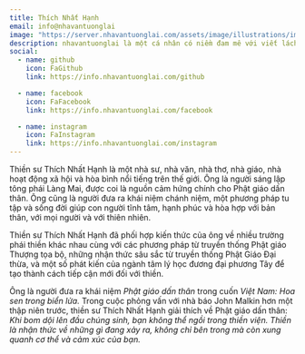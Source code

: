 ```yaml
---
title: Thích Nhất Hạnh
email: info@nhavantuonglai
image: "https://server.nhavantuonglai.com/assets/image/illustrations/image-nhavantuonglai-581.jpeg"
description: nhavantuonglai là một cá nhân có niềm đam mê với viết lách và văn học. nhavantuonglai chia sẻ, hướng dẫn và cung cấp các dịch vụ liên quan đến viết lách cho mọi người qua website và instagram của mình.
social:
  - name: github
    icon: FaGithub
    link: https://info.nhavantuonglai.com/github

  - name: facebook
    icon: FaFacebook
    link: https://info.nhavantuonglai.com/facebook

  - name: instagram
    icon: FaInstagram
    link: https://info.nhavantuonglai.com/instagram
---
```


Thiền sư Thích Nhất Hạnh là một nhà sư, nhà văn, nhà thơ, nhà giáo, nhà hoạt động xã hội và hòa bình nổi tiếng trên thế giới. Ông là người sáng lập tông phái Làng Mai, được coi là nguồn cảm hứng chính cho Phật giáo dấn thân. Ông cũng là người đưa ra khái niệm chánh niệm, một phương pháp tu tập và sống đời giúp con người tĩnh tâm, hạnh phúc và hòa hợp với bản thân, với mọi người và với thiên nhiên.

Thiền sư Thích Nhất Hạnh đã phối hợp kiến thức của ông về nhiều trường phái thiền khác nhau cùng với các phương pháp từ truyền thống Phật giáo Thượng tọa bộ, những nhận thức sâu sắc từ truyền thống Phật Giáo Đại thừa, và một số phát kiến của ngành tâm lý học đương đại phương Tây để tạo thành cách tiếp cận mới đối với thiền.

Ông là người đưa ra khái niệm _Phật giáo dấn thân_ trong cuốn _Việt Nam: Hoa sen trong biển lửa._ Trong cuộc phỏng vấn với nhà báo John Malkin hơn một thập niên trước, thiền sư Thích Nhất Hạnh giải thích về Phật giáo dấn thân: _Khi bom dội lên đầu chúng sinh, bạn không thể ngồi trong thiền viện. Thiền là nhận thức về những gì đang xảy ra, không chỉ bên trong mà còn xung quanh cơ thể và cảm xúc của bạn._
